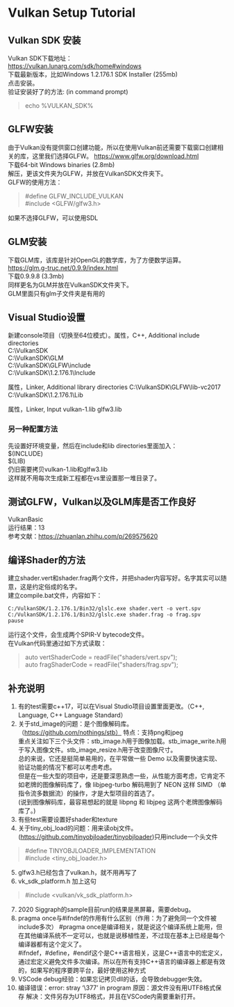 # Vulkan Setup Tutorial

## Vulkan SDK 安装
Vulkan SDK下载地址：  
https://vulkan.lunarg.com/sdk/home#windows  
下载最新版本，比如Windows 1.2.176.1 SDK Installer (255mb)  
点击安装。  
验证安装好了的方法: (in command prompt)  
> echo %VULKAN_SDK%

## GLFW安装
由于Vulkan没有提供窗口创建功能，所以在使用Vulkan前还需要下载窗口创建相关的库，这里我们选择GLFW。
https://www.glfw.org/download.html  
下载64-bit Windows binaries (2.8mb)  
解压，更该文件夹为GLFW，并放在VulkanSDK文件夹下。  
GLFW的使用方法：  
> #define GLFW_INCLUDE_VULKAN   
> #include <GLFW/glfw3.h>  

如果不选择GLFW，可以使用SDL  

## GLM安装
下载GLM库，该库是针对OpenGL的数学库，为了方便数学运算。  
https://glm.g-truc.net/0.9.9/index.html  
下载0.9.9.8 (3.3mb)  
同样更名为GLM并放在VulkanSDK文件夹下。  
GLM里面只有glm子文件夹是有用的  

## Visual Studio设置
新建console项目（切换至64位模式）。属性，C++, Additional include directories  
C:\VulkanSDK  
C:\VulkanSDK\GLM  
C:\VulkanSDK\GLFW\include  
C:\VulkanSDK\1.2.176.1\Include  

属性，Linker,  Additional library directories
C:\VulkanSDK\GLFW\lib-vc2017
C:\VulkanSDK\1.2.176.1\Lib

属性，Linker, Input
vulkan-1.lib
glfw3.lib

### 另一种配置方法
先设置好环境变量，然后在include和lib directories里面加入：  
$(INCLUDE)  
$(LIB)  
仍旧需要拷贝vulkan-1.lib和glfw3.lib  
这样就不用每次生成新工程都在vs里设置那一堆目录了。  

## 测试GLFW，Vulkan以及GLM库是否工作良好
VulkanBasic  
运行结果：13  
参考文献：https://zhuanlan.zhihu.com/p/269575620  


## 编译Shader的方法
建立shader.vert和shader.frag两个文件，并把shader内容写好。名字其实可以随意，这是约定俗成的名字。  
建立compile.bat文件，内容如下：   
```
C:/VulkanSDK/1.2.176.1/Bin32/glslc.exe shader.vert -o vert.spv 
C:/VulkanSDK/1.2.176.1/Bin32/glslc.exe shader.frag -o frag.spv 
pause
```
运行这个文件，会生成两个SPIR-V bytecode文件。  
在Vulkan代码里通过如下方式读取：  
> auto vertShaderCode = readFile("shaders/vert.spv");   
> auto fragShaderCode = readFile("shaders/frag.spv");  

## 补充说明
1. 有的test需要c++17，可以在Visual Studio项目设置里面更改。（C++, Language, C++ Language Standard）  
2. 关于std_image的问题：是个图像解码库。（https://github.com/nothings/stb） 特点：支持png和jpeg  
重点关注如下三个头文件：stb_image.h用于图像加载。stb_image_write.h用于写入图像文件。stb_image_resize.h用于改变图像尺寸。  
总的来说，它还是挺简单易用的，在平常做一些 Demo 以及需要快速实现、验证功能的情况下都可以考虑考虑。  
但是在一些大型的项目中，还是要深思熟虑一些，从性能方面考虑，它肯定不如老牌的图像解码库了，像 libjpeg-turbo 解码用到了 NEON 这样 SIMD （单指令流多数据流）的操作，才是大型项目的首选了。  
(说到图像解码库，最容易想起的就是 libpng 和 libjpeg 这两个老牌图像解码库了。)  
4. 有些test需要设置好shader和texture
5. 关于tiny_obj_load的问题：用来读obj文件。(https://github.com/tinyobjloader/tinyobjloader)只用include一个头文件
> #define TINYOBJLOADER_IMPLEMENTATION  
> #include <tiny_obj_loader.h>  

5. glfw3.h已经包含了vulkan.h，就不用再写了
6. vk_sdk_platform.h
加上这句
> #include <vulkan/vk_sdk_platform.h>

7. 2020 Siggraph的sample目前run的结果是黑屏幕，需要debug。  
8. pragma once与#ifndef的作用有什么区别（作用：为了避免同一个文件被include多次）
#pragma once是编译相关，就是说这个编译系统上能用，但在其他编译系统不一定可以，也就是说移植性差，不过现在基本上已经是每个编译器都有这个定义了。  
#ifndef，#define，#endif这个是C++语言相关，这是C++语言中的宏定义，通过宏定义避免文件多次编译。所以在所有支持C++语言的编译器上都是有效的，如果写的程序要跨平台，最好使用这种方式  
9. VSCode debug经验：如果忘记拷贝dll的话，会导致debugger失效。
10. 编译错误：error: stray ‘\377’ in program
原因：源文件没有用UTF8格式保存
解决：文件另存为UTF8格式，并且在VSCode内需要重新打开。




